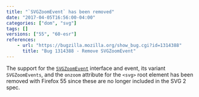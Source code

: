 ```yaml
---
title: "`SVGZoomEvent` has been removed"
date: "2017-04-05T16:56:00-04:00"
categories: ["dom", "svg"]
tags: []
versions: ["55", "60-esr"]
references:
    - url: "https://bugzilla.mozilla.org/show_bug.cgi?id=1314388"
      title: "Bug 1314388 - Remove SVGZoomEvent"
---
```

The support for the [`SVGZoomEvent`](https://www.w3.org/TR/SVG/script.html#InterfaceSVGZoomEvent) interface and event, its variant `SVGZoomEvents`, and the `onzoom` attribute for the `<svg>` root element has been removed with Firefox 55 since these are no longer included in the SVG 2 spec.

